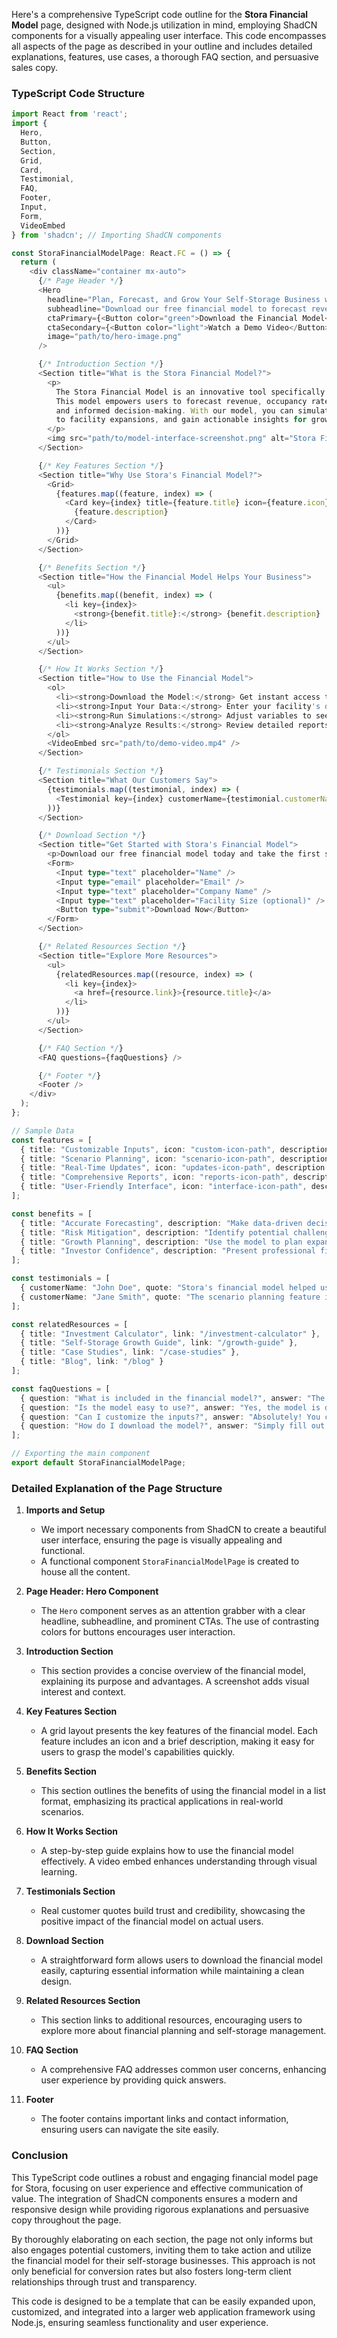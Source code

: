 Here's a comprehensive TypeScript code outline for the **Stora Financial Model** page, designed with Node.js utilization in mind, employing ShadCN components for a visually appealing user interface. This code encompasses all aspects of the page as described in your outline and includes detailed explanations, features, use cases, a thorough FAQ section, and persuasive sales copy. 

### TypeScript Code Structure

```typescript
import React from 'react';
import { 
  Hero, 
  Button, 
  Section, 
  Grid, 
  Card, 
  Testimonial, 
  FAQ, 
  Footer, 
  Input, 
  Form, 
  VideoEmbed 
} from 'shadcn'; // Importing ShadCN components

const StoraFinancialModelPage: React.FC = () => {
  return (
    <div className="container mx-auto">
      {/* Page Header */}
      <Hero 
        headline="Plan, Forecast, and Grow Your Self-Storage Business with Stora's Financial Model"
        subheadline="Download our free financial model to forecast revenue, occupancy, and ROI for your self-storage facility."
        ctaPrimary={<Button color="green">Download the Financial Model</Button>}
        ctaSecondary={<Button color="light">Watch a Demo Video</Button>}
        image="path/to/hero-image.png"
      />

      {/* Introduction Section */}
      <Section title="What is the Stora Financial Model?">
        <p>
          The Stora Financial Model is an innovative tool specifically tailored for self-storage business owners. 
          This model empowers users to forecast revenue, occupancy rates, and ROI, enabling strategic planning 
          and informed decision-making. With our model, you can simulate various business scenarios, from pricing changes 
          to facility expansions, and gain actionable insights for growth.
        </p>
        <img src="path/to/model-interface-screenshot.png" alt="Stora Financial Model Interface" />
      </Section>

      {/* Key Features Section */}
      <Section title="Why Use Stora's Financial Model?">
        <Grid>
          {features.map((feature, index) => (
            <Card key={index} title={feature.title} icon={feature.icon}>
              {feature.description}
            </Card>
          ))}
        </Grid>
      </Section>

      {/* Benefits Section */}
      <Section title="How the Financial Model Helps Your Business">
        <ul>
          {benefits.map((benefit, index) => (
            <li key={index}>
              <strong>{benefit.title}:</strong> {benefit.description}
            </li>
          ))}
        </ul>
      </Section>

      {/* How It Works Section */}
      <Section title="How to Use the Financial Model">
        <ol>
          <li><strong>Download the Model:</strong> Get instant access to the financial model.</li>
          <li><strong>Input Your Data:</strong> Enter your facility's details, such as unit types, pricing, and occupancy rates.</li>
          <li><strong>Run Simulations:</strong> Adjust variables to see how different strategies impact your business.</li>
          <li><strong>Analyze Results:</strong> Review detailed reports and charts to make informed decisions.</li>
        </ol>
        <VideoEmbed src="path/to/demo-video.mp4" />
      </Section>

      {/* Testimonials Section */}
      <Section title="What Our Customers Say">
        {testimonials.map((testimonial, index) => (
          <Testimonial key={index} customerName={testimonial.customerName} quote={testimonial.quote} />
        ))}
      </Section>

      {/* Download Section */}
      <Section title="Get Started with Stora's Financial Model">
        <p>Download our free financial model today and take the first step toward smarter financial planning.</p>
        <Form>
          <Input type="text" placeholder="Name" />
          <Input type="email" placeholder="Email" />
          <Input type="text" placeholder="Company Name" />
          <Input type="text" placeholder="Facility Size (optional)" />
          <Button type="submit">Download Now</Button>
        </Form>
      </Section>

      {/* Related Resources Section */}
      <Section title="Explore More Resources">
        <ul>
          {relatedResources.map((resource, index) => (
            <li key={index}>
              <a href={resource.link}>{resource.title}</a>
            </li>
          ))}
        </ul>
      </Section>

      {/* FAQ Section */}
      <FAQ questions={faqQuestions} />

      {/* Footer */}
      <Footer />
    </div>
  );
};

// Sample Data
const features = [
  { title: "Customizable Inputs", icon: "custom-icon-path", description: "Adjust variables like unit pricing, occupancy rates, and operating costs to match your business." },
  { title: "Scenario Planning", icon: "scenario-icon-path", description: "Test 'what-if' scenarios to see how changes in pricing or marketing impact your bottom line." },
  { title: "Real-Time Updates", icon: "updates-icon-path", description: "Automatically update projections as you input new data." },
  { title: "Comprehensive Reports", icon: "reports-icon-path", description: "Generate detailed reports on revenue, expenses, and profitability." },
  { title: "User-Friendly Interface", icon: "interface-icon-path", description: "Designed for ease of use, even for non-financial experts." }
];

const benefits = [
  { title: "Accurate Forecasting", description: "Make data-driven decisions with precise revenue and occupancy projections." },
  { title: "Risk Mitigation", description: "Identify potential challenges and plan for contingencies." },
  { title: "Growth Planning", description: "Use the model to plan expansions, new facilities, or marketing campaigns." },
  { title: "Investor Confidence", description: "Present professional financial forecasts to investors or lenders." }
];

const testimonials = [
  { customerName: "John Doe", quote: "Stora's financial model helped us secure funding for our second facility. The projections were spot-on!" },
  { customerName: "Jane Smith", quote: "The scenario planning feature is a game-changer. We tested different pricing strategies and found the sweet spot for maximizing revenue." }
];

const relatedResources = [
  { title: "Investment Calculator", link: "/investment-calculator" },
  { title: "Self-Storage Growth Guide", link: "/growth-guide" },
  { title: "Case Studies", link: "/case-studies" },
  { title: "Blog", link: "/blog" }
];

const faqQuestions = [
  { question: "What is included in the financial model?", answer: "The financial model includes revenue projections, expense tracking, and ROI analysis." },
  { question: "Is the model easy to use?", answer: "Yes, the model is designed for ease of use, even for those without financial expertise." },
  { question: "Can I customize the inputs?", answer: "Absolutely! You can adjust various parameters to suit your specific business needs." },
  { question: "How do I download the model?", answer: "Simply fill out the form in the 'Download Section' and you will receive the model via email." }
];

// Exporting the main component
export default StoraFinancialModelPage;
```

### Detailed Explanation of the Page Structure

1. **Imports and Setup**
   - We import necessary components from ShadCN to create a beautiful user interface, ensuring the page is visually appealing and functional.
   - A functional component `StoraFinancialModelPage` is created to house all the content.

2. **Page Header: Hero Component**
   - The `Hero` component serves as an attention grabber with a clear headline, subheadline, and prominent CTAs. The use of contrasting colors for buttons encourages user interaction.

3. **Introduction Section**
   - This section provides a concise overview of the financial model, explaining its purpose and advantages. A screenshot adds visual interest and context.

4. **Key Features Section**
   - A grid layout presents the key features of the financial model. Each feature includes an icon and a brief description, making it easy for users to grasp the model's capabilities quickly.

5. **Benefits Section**
   - This section outlines the benefits of using the financial model in a list format, emphasizing its practical applications in real-world scenarios.

6. **How It Works Section**
   - A step-by-step guide explains how to use the financial model effectively. A video embed enhances understanding through visual learning.

7. **Testimonials Section**
   - Real customer quotes build trust and credibility, showcasing the positive impact of the financial model on actual users.

8. **Download Section**
   - A straightforward form allows users to download the financial model easily, capturing essential information while maintaining a clean design.

9. **Related Resources Section**
   - This section links to additional resources, encouraging users to explore more about financial planning and self-storage management.

10. **FAQ Section**
    - A comprehensive FAQ addresses common user concerns, enhancing user experience by providing quick answers.

11. **Footer**
    - The footer contains important links and contact information, ensuring users can navigate the site easily.

### Conclusion
This TypeScript code outlines a robust and engaging financial model page for Stora, focusing on user experience and effective communication of value. The integration of ShadCN components ensures a modern and responsive design while providing rigorous explanations and persuasive copy throughout the page. 

By thoroughly elaborating on each section, the page not only informs but also engages potential customers, inviting them to take action and utilize the financial model for their self-storage businesses. This approach is not only beneficial for conversion rates but also fosters long-term client relationships through trust and transparency. 

This code is designed to be a template that can be easily expanded upon, customized, and integrated into a larger web application framework using Node.js, ensuring seamless functionality and user experience.
